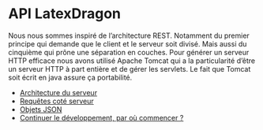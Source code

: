 # API LatexDragon
Nous nous sommes inspiré de l’architecture REST. Notamment du premier principe qui demande que le client et le serveur soit divisé. Mais aussi du cinquième qui prône une séparation en couches.
Pour générer un serveur HTTP efficace nous avons utilisé Apache Tomcat qui a la particularité d’être un serveur HTTP à part entière et de gérer les servlets.  Le fait que Tomcat soit écrit en java assure ça portabilité.

* [Architecture du serveur](https://github.com/huacayacauh/LatexDragon/wiki/Architecture-du-serveur)
* [Requêtes coté serveur](https://github.com/huacayacauh/LatexDragon/wiki/Requ%C3%AAtes-c%C3%B4t%C3%A9-Serveur)
* [Objets JSON](https://github.com/huacayacauh/LatexDragon/wiki/Objets-JSON)
* [Continuer le développement, par où commencer ?](https://github.com/huacayacauh/LatexDragon/wiki/D%C3%A9veloppement-du-serveur)